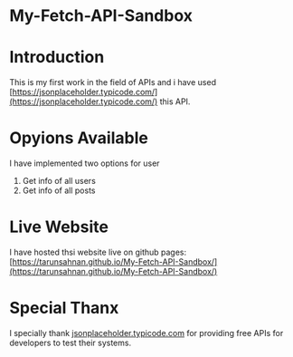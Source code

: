 # My-Fetch-API-Sandbox

# Introduction
This is my first work in the field of APIs and i have used [https://jsonplaceholder.typicode.com/](https://jsonplaceholder.typicode.com/) this API.

# Opyions Available
I have implemented two options for user
  1. Get info of all users
  2. Get info of all posts

# Live Website
I have hosted thsi website live on github pages: [https://tarunsahnan.github.io/My-Fetch-API-Sandbox/](https://tarunsahnan.github.io/My-Fetch-API-Sandbox/)

# Special Thanx
I specially thank [jsonplaceholder.typicode.com](jsonplaceholder.typicode.com) for providing free APIs for developers to test their systems.
